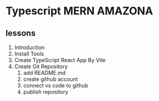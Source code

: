 # Typescript MERN AMAZONA 
 
## lessons
1. Introduction 
2. Install Tools 
3. Create TypeScript React App By Vite 
4. Create Git Repository 
    1. add README.md
    2. create github account
    3. connect vs code to github
    4. publish repository 
